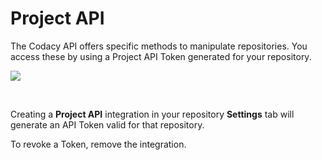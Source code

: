 # Project API

The Codacy API offers specific methods to manipulate repositories. You
access these by using a Project API Token generated for your repository.

![](/hc/en-us/article_attachments/115000318505/Screen_Shot_2016-12-26_at_17.50.15.png)

 

Creating a **Project API** integration in your repository **Settings**
tab will generate an API Token valid for that repository.

To revoke a Token, remove the integration.

 

 
